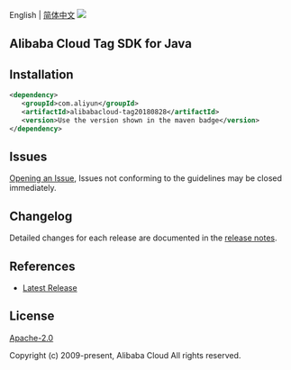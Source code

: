 English | [简体中文](README-CN.md)
![](https://aliyunsdk-pages.alicdn.com/icons/AlibabaCloud.svg)

## Alibaba Cloud Tag SDK for Java

## Installation

```xml
<dependency>
   <groupId>com.aliyun</groupId>
   <artifactId>alibabacloud-tag20180828</artifactId>
   <version>Use the version shown in the maven badge</version>
</dependency>
```

## Issues
[Opening an Issue](https://github.com/aliyun/alibabacloud-java-async-sdk/issues/new), Issues not conforming to the guidelines may be closed immediately.

## Changelog
Detailed changes for each release are documented in the [release notes](./ChangeLog.txt).

## References
* [Latest Release](https://github.com/aliyun/alibabacloud-async-java-sdk/)

## License
[Apache-2.0](http://www.apache.org/licenses/LICENSE-2.0)

Copyright (c) 2009-present, Alibaba Cloud All rights reserved.